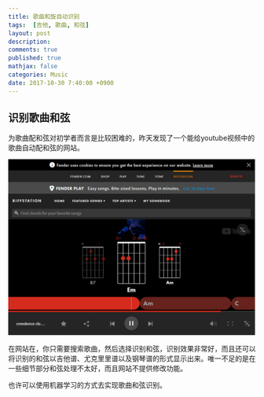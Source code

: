 ```yaml
---
title: 歌曲和旋自动识别
tags:  [吉他, 歌曲, 和弦]
layout: post
description: 
comments: true
published: true
mathjax: false
categories: Music
date: 2017-10-30 7:40:00 +0900
---
```


## 识别歌曲和弦

为歌曲配和弦对初学者而言是比较困难的，昨天发现了一个能给youtube视频中的歌曲自动配和弦的网站。

[![](/assets/images/play.riffstation.com-2017-10-30-07-43-58.png)](https://play.riffstation.com/)

在网站在，你只需要搜索歌曲，然后选择识别和弦，识别效果非常好，而且还可以将识别的和弦以吉他谱、尤克里里谱以及钢琴谱的形式显示出来。唯一不足的是在一些细节部分和弦处理不太好，而且网站不提供修改功能。

也许可以使用机器学习的方式去实现歌曲和弦识别。


